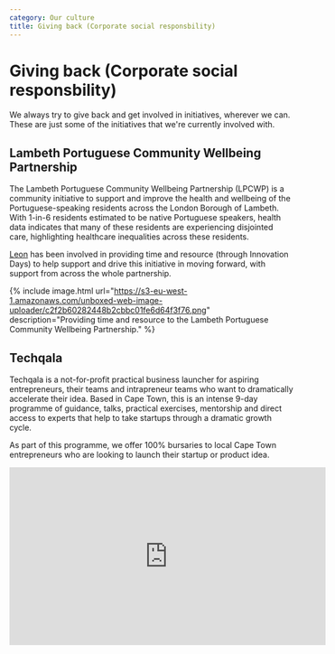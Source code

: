 ```yaml
---
category: Our culture
title: Giving back (Corporate social responsbility)
---
```


# Giving back (Corporate social responsbility)

We always try to give back and get involved in initiatives, wherever we can. These are just some of the initiatives that we're currently involved with.

## Lambeth Portuguese Community Wellbeing Partnership
The Lambeth Portuguese Community Wellbeing Partnership (LPCWP) is a community initiative to support and improve the health and wellbeing of the Portuguese-speaking residents across the London Borough of Lambeth. With 1-in-6 residents estimated to be native Portuguese speakers, health data indicates that many of these residents are experiencing disjointed care, highlighting healthcare inequalities across these residents.

[Leon](https://unboxed.co/people/#leon-odey-knight) has been involved in providing time and resource (through Innovation Days) to help support and drive this initiative in moving forward, with support from across the whole partnership.

{% include image.html url="https://s3-eu-west-1.amazonaws.com/unboxed-web-image-uploader/c2f2b60282448b2cbbc01fe6d64f3f76.png" description="Providing time and resource to the Lambeth Portuguese Community Wellbeing Partnership." %}

## Techqala
Techqala is a not-for-profit practical business launcher for aspiring entrepreneurs, their teams and intrapreneur teams who want to dramatically accelerate their idea. Based in Cape Town, this is an intense 9-day programme of guidance, talks, practical exercises, mentorship and direct access to experts that help to take startups through a dramatic growth cycle.

As part of this programme, we offer 100% bursaries to local Cape Town entrepreneurs who are looking to launch their startup or product idea.

<iframe width="560" height="315" src="https://www.youtube.com/embed/nT78y9DpWx0" frameborder="0" allow="autoplay; encrypted-media" allowfullscreen></iframe>
